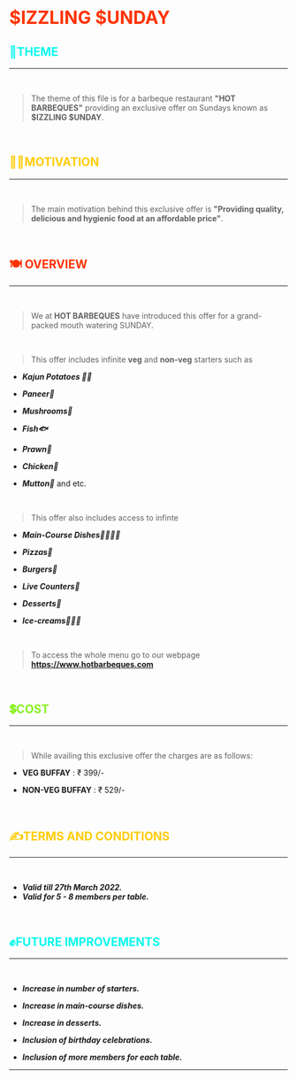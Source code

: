 # <b><span style="color: #FF3300 ; font-size: 2rem;">$IZZLING $UNDAY</span></b>


## <b><span style="color: #08F8ED ">🌈THEME</span></b>

<HR>
<BR>

>The theme of this file is for a barbeque restaurant **"HOT BARBEQUES"** providing an exclusive offer on Sundays known as **$IZZLING $UNDAY**.

<BR>

## <b><span style="color: #FFCC00">🧏‍♂️MOTIVATION</span></b>

<HR>
<BR>

>The main motivation behind this exclusive offer is **"Providing quality, delicious and hygienic food at an affordable price"**.

<BR>

## <b><span style="color: #FF3300 ">🍽 OVERVIEW</span></b>

<HR>

<BR>

>We at **HOT BARBEQUES** have introduced this offer for a grand-packed mouth watering SUNDAY.

<BR>

> This offer includes infinite **veg** and **non-veg** starters such as

* ***Kajun Potatoes 🧀🍠***

* ***Paneer🍢***

* ***Mushrooms🍄***

* ***Fish🐟***

* ***Prawn🍤***

* ***Chicken🍗*** 

* ***Mutton🍖*** and etc.

<BR>

> This offer also includes access to infinte 
* ***Main-Course Dishes🍲🧆🍜🍛***

* ***Pizzas🍕***

* ***Burgers🍔***

* ***Live Counters🥙***

* ***Desserts🍩***

* ***Ice-creams🍧🍦🍨***

<BR>

> To access the whole menu go to our webpage **<https://www.hotbarbeques.com>**

<BR>

## <b><span style="color: #88F020 ">💲COST</span></b>
<HR>
<BR>

>While availing this exclusive offer the charges are as follows:

* **VEG BUFFAY**     : ₹ 399/-

* **NON-VEG BUFFAY** : ₹ 529/-

<BR>

## <b><span style="color: #FFCC00 ">✍TERMS AND CONDITIONS</span></b>
<HR>
<BR>

* ***Valid till 27th March 2022.***
* ***Valid for 5 - 8 members per table.***

<BR>

## <b><span style="color: #08F8ED ">✊FUTURE IMPROVEMENTS</span></b>
<HR>
<BR>

* ***Increase in number of starters.***

* ***Increase in main-course dishes.***
* ***Increase in desserts.***
* ***Inclusion of birthday celebrations.***
* ***Inclusion of more members for each table.***
<HR>
